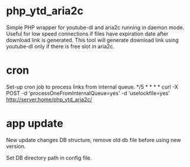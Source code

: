 # php_ytd_aria2c
Simple PHP wrapper for youtube-dl and aria2c running in daemon mode.
Useful for low speed connections if files have expiration date after download link is generated.
This tool will generate download link using youtube-dl only if there is free slot in aria2c.

# cron
Set-up cron job to process links from internal queue.
    */5 * * * * curl -X POST -d 'processOneFromInternalQueue=yes' -d 'uselockfile=yes' http://server.home/php_ytd_aria2c/

# app update
New update changes DB structure, remove old db file before using new version.

Set DB directory path in config file.
